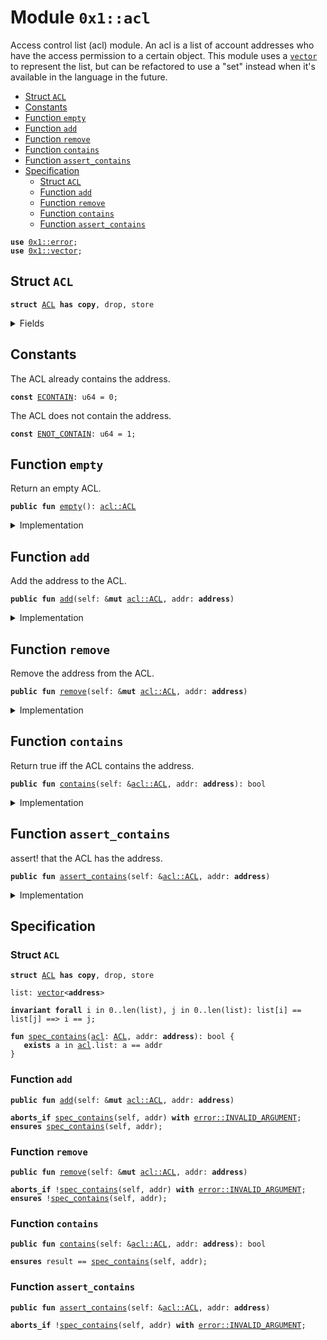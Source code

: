
<a id="0x1_acl"></a>

# Module `0x1::acl`

Access control list (acl) module. An acl is a list of account addresses who
have the access permission to a certain object.
This module uses a <code><a href="vector.md#0x1_vector">vector</a></code> to represent the list, but can be refactored to
use a "set" instead when it's available in the language in the future.


-  [Struct `ACL`](#0x1_acl_ACL)
-  [Constants](#@Constants_0)
-  [Function `empty`](#0x1_acl_empty)
-  [Function `add`](#0x1_acl_add)
-  [Function `remove`](#0x1_acl_remove)
-  [Function `contains`](#0x1_acl_contains)
-  [Function `assert_contains`](#0x1_acl_assert_contains)
-  [Specification](#@Specification_1)
    -  [Struct `ACL`](#@Specification_1_ACL)
    -  [Function `add`](#@Specification_1_add)
    -  [Function `remove`](#@Specification_1_remove)
    -  [Function `contains`](#@Specification_1_contains)
    -  [Function `assert_contains`](#@Specification_1_assert_contains)


<pre><code><b>use</b> <a href="error.md#0x1_error">0x1::error</a>;
<b>use</b> <a href="vector.md#0x1_vector">0x1::vector</a>;
</code></pre>



<a id="0x1_acl_ACL"></a>

## Struct `ACL`



<pre><code><b>struct</b> <a href="acl.md#0x1_acl_ACL">ACL</a> <b>has</b> <b>copy</b>, drop, store
</code></pre>



<details>
<summary>Fields</summary>


<dl>
<dt>
<code>list: <a href="vector.md#0x1_vector">vector</a>&lt;<b>address</b>&gt;</code>
</dt>
<dd>

</dd>
</dl>


</details>

<a id="@Constants_0"></a>

## Constants


<a id="0x1_acl_ECONTAIN"></a>

The ACL already contains the address.


<pre><code><b>const</b> <a href="acl.md#0x1_acl_ECONTAIN">ECONTAIN</a>: u64 = 0;
</code></pre>



<a id="0x1_acl_ENOT_CONTAIN"></a>

The ACL does not contain the address.


<pre><code><b>const</b> <a href="acl.md#0x1_acl_ENOT_CONTAIN">ENOT_CONTAIN</a>: u64 = 1;
</code></pre>



<a id="0x1_acl_empty"></a>

## Function `empty`

Return an empty ACL.


<pre><code><b>public</b> <b>fun</b> <a href="acl.md#0x1_acl_empty">empty</a>(): <a href="acl.md#0x1_acl_ACL">acl::ACL</a>
</code></pre>



<details>
<summary>Implementation</summary>


<pre><code><b>public</b> <b>fun</b> <a href="acl.md#0x1_acl_empty">empty</a>(): <a href="acl.md#0x1_acl_ACL">ACL</a> {
    <a href="acl.md#0x1_acl_ACL">ACL</a>{ list: <a href="vector.md#0x1_vector_empty">vector::empty</a>&lt;<b>address</b>&gt;() }
}
</code></pre>



</details>

<a id="0x1_acl_add"></a>

## Function `add`

Add the address to the ACL.


<pre><code><b>public</b> <b>fun</b> <a href="acl.md#0x1_acl_add">add</a>(self: &<b>mut</b> <a href="acl.md#0x1_acl_ACL">acl::ACL</a>, addr: <b>address</b>)
</code></pre>



<details>
<summary>Implementation</summary>


<pre><code><b>public</b> <b>fun</b> <a href="acl.md#0x1_acl_add">add</a>(self: &<b>mut</b> <a href="acl.md#0x1_acl_ACL">ACL</a>, addr: <b>address</b>) {
    <b>assert</b>!(!<a href="vector.md#0x1_vector_contains">vector::contains</a>(&<b>mut</b> self.list, &addr), <a href="error.md#0x1_error_invalid_argument">error::invalid_argument</a>(<a href="acl.md#0x1_acl_ECONTAIN">ECONTAIN</a>));
    <a href="vector.md#0x1_vector_push_back">vector::push_back</a>(&<b>mut</b> self.list, addr);
}
</code></pre>



</details>

<a id="0x1_acl_remove"></a>

## Function `remove`

Remove the address from the ACL.


<pre><code><b>public</b> <b>fun</b> <a href="acl.md#0x1_acl_remove">remove</a>(self: &<b>mut</b> <a href="acl.md#0x1_acl_ACL">acl::ACL</a>, addr: <b>address</b>)
</code></pre>



<details>
<summary>Implementation</summary>


<pre><code><b>public</b> <b>fun</b> <a href="acl.md#0x1_acl_remove">remove</a>(self: &<b>mut</b> <a href="acl.md#0x1_acl_ACL">ACL</a>, addr: <b>address</b>) {
    <b>let</b> (found, index) = <a href="vector.md#0x1_vector_index_of">vector::index_of</a>(&<b>mut</b> self.list, &addr);
    <b>assert</b>!(found, <a href="error.md#0x1_error_invalid_argument">error::invalid_argument</a>(<a href="acl.md#0x1_acl_ENOT_CONTAIN">ENOT_CONTAIN</a>));
    <a href="vector.md#0x1_vector_remove">vector::remove</a>(&<b>mut</b> self.list, index);
}
</code></pre>



</details>

<a id="0x1_acl_contains"></a>

## Function `contains`

Return true iff the ACL contains the address.


<pre><code><b>public</b> <b>fun</b> <a href="acl.md#0x1_acl_contains">contains</a>(self: &<a href="acl.md#0x1_acl_ACL">acl::ACL</a>, addr: <b>address</b>): bool
</code></pre>



<details>
<summary>Implementation</summary>


<pre><code><b>public</b> <b>fun</b> <a href="acl.md#0x1_acl_contains">contains</a>(self: &<a href="acl.md#0x1_acl_ACL">ACL</a>, addr: <b>address</b>): bool {
    <a href="vector.md#0x1_vector_contains">vector::contains</a>(&self.list, &addr)
}
</code></pre>



</details>

<a id="0x1_acl_assert_contains"></a>

## Function `assert_contains`

assert! that the ACL has the address.


<pre><code><b>public</b> <b>fun</b> <a href="acl.md#0x1_acl_assert_contains">assert_contains</a>(self: &<a href="acl.md#0x1_acl_ACL">acl::ACL</a>, addr: <b>address</b>)
</code></pre>



<details>
<summary>Implementation</summary>


<pre><code><b>public</b> <b>fun</b> <a href="acl.md#0x1_acl_assert_contains">assert_contains</a>(self: &<a href="acl.md#0x1_acl_ACL">ACL</a>, addr: <b>address</b>) {
    <b>assert</b>!(<a href="acl.md#0x1_acl_contains">contains</a>(self, addr), <a href="error.md#0x1_error_invalid_argument">error::invalid_argument</a>(<a href="acl.md#0x1_acl_ENOT_CONTAIN">ENOT_CONTAIN</a>));
}
</code></pre>



</details>

<a id="@Specification_1"></a>

## Specification


<a id="@Specification_1_ACL"></a>

### Struct `ACL`


<pre><code><b>struct</b> <a href="acl.md#0x1_acl_ACL">ACL</a> <b>has</b> <b>copy</b>, drop, store
</code></pre>



<dl>
<dt>
<code>list: <a href="vector.md#0x1_vector">vector</a>&lt;<b>address</b>&gt;</code>
</dt>
<dd>

</dd>
</dl>



<pre><code><b>invariant</b> <b>forall</b> i in 0..len(list), j in 0..len(list): list[i] == list[j] ==&gt; i == j;
</code></pre>




<a id="0x1_acl_spec_contains"></a>


<pre><code><b>fun</b> <a href="acl.md#0x1_acl_spec_contains">spec_contains</a>(<a href="acl.md#0x1_acl">acl</a>: <a href="acl.md#0x1_acl_ACL">ACL</a>, addr: <b>address</b>): bool {
   <b>exists</b> a in <a href="acl.md#0x1_acl">acl</a>.list: a == addr
}
</code></pre>



<a id="@Specification_1_add"></a>

### Function `add`


<pre><code><b>public</b> <b>fun</b> <a href="acl.md#0x1_acl_add">add</a>(self: &<b>mut</b> <a href="acl.md#0x1_acl_ACL">acl::ACL</a>, addr: <b>address</b>)
</code></pre>




<pre><code><b>aborts_if</b> <a href="acl.md#0x1_acl_spec_contains">spec_contains</a>(self, addr) <b>with</b> <a href="error.md#0x1_error_INVALID_ARGUMENT">error::INVALID_ARGUMENT</a>;
<b>ensures</b> <a href="acl.md#0x1_acl_spec_contains">spec_contains</a>(self, addr);
</code></pre>



<a id="@Specification_1_remove"></a>

### Function `remove`


<pre><code><b>public</b> <b>fun</b> <a href="acl.md#0x1_acl_remove">remove</a>(self: &<b>mut</b> <a href="acl.md#0x1_acl_ACL">acl::ACL</a>, addr: <b>address</b>)
</code></pre>




<pre><code><b>aborts_if</b> !<a href="acl.md#0x1_acl_spec_contains">spec_contains</a>(self, addr) <b>with</b> <a href="error.md#0x1_error_INVALID_ARGUMENT">error::INVALID_ARGUMENT</a>;
<b>ensures</b> !<a href="acl.md#0x1_acl_spec_contains">spec_contains</a>(self, addr);
</code></pre>



<a id="@Specification_1_contains"></a>

### Function `contains`


<pre><code><b>public</b> <b>fun</b> <a href="acl.md#0x1_acl_contains">contains</a>(self: &<a href="acl.md#0x1_acl_ACL">acl::ACL</a>, addr: <b>address</b>): bool
</code></pre>




<pre><code><b>ensures</b> result == <a href="acl.md#0x1_acl_spec_contains">spec_contains</a>(self, addr);
</code></pre>



<a id="@Specification_1_assert_contains"></a>

### Function `assert_contains`


<pre><code><b>public</b> <b>fun</b> <a href="acl.md#0x1_acl_assert_contains">assert_contains</a>(self: &<a href="acl.md#0x1_acl_ACL">acl::ACL</a>, addr: <b>address</b>)
</code></pre>




<pre><code><b>aborts_if</b> !<a href="acl.md#0x1_acl_spec_contains">spec_contains</a>(self, addr) <b>with</b> <a href="error.md#0x1_error_INVALID_ARGUMENT">error::INVALID_ARGUMENT</a>;
</code></pre>


[move-book]: https://aptos.dev/move/book/SUMMARY
